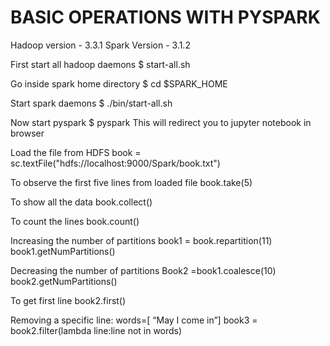 # BASIC OPERATIONS WITH PYSPARK

Hadoop version - 3.3.1
Spark Version - 3.1.2

First start all hadoop daemons
$ start-all.sh

Go inside spark home directory
$ cd $SPARK_HOME

Start spark daemons
$ ./bin/start-all.sh

Now start pyspark
$ pyspark
This will redirect you to jupyter notebook in browser

Load the file from HDFS
book =  sc.textFile("hdfs://localhost:9000/Spark/book.txt")

To observe the first five lines from loaded file
book.take(5)

To show all the data
book.collect()

To count the lines 
 book.count()
 
Increasing the number of partitions
book1 = book.repartition(11)
book1.getNumPartitions()

Decreasing the number of partitions
Book2 =book1.coalesce(10)
book2.getNumPartitions()

To get first line
book2.first()

Removing a specific line:
words=[ “May I come in”]
book3 = book2.filter(lambda line:line not in words)





